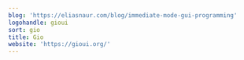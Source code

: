 ```yaml
---
blog: 'https://eliasnaur.com/blog/immediate-mode-gui-programming'
logohandle: gioui
sort: gio
title: Gio
website: 'https://gioui.org/'
---
```

